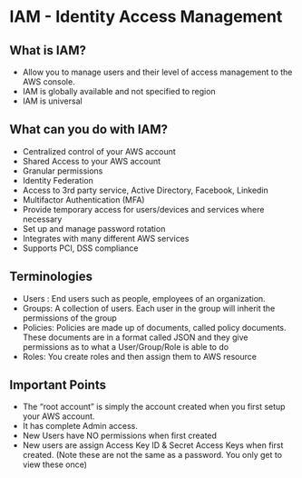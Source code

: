 # IAM - Identity Access Management

## What is IAM?

- Allow you to manage users and their level of access management to the AWS console. 
- IAM is globally available and not specified to region
- IAM is universal 

## What can you do with IAM?

- Centralized control of your AWS account
- Shared Access to your AWS account
- Granular permissions
- Identity Federation
- Access to 3rd party service, Active Directory, Facebook, Linkedin
- Multifactor Authentication (MFA)
- Provide temporary access for users/devices and services where necessary
- Set up and manage password rotation
- Integrates with many different AWS services
- Supports PCI, DSS compliance

## Terminologies

 - Users : End users such as people, employees of an organization.
 - Groups: A collection of users. Each user in the group will inherit the permissions of the group
 - Policies: Policies are made up of documents, called policy documents. These documents are in a format called JSON and they give permissions as to what a User/Group/Role is able to do
 - Roles: You create roles and then assign them to AWS resource 

## Important Points

 - The “root account” is simply the account created when you first setup your AWS account. 
 - It has complete Admin access.
 - New Users have NO permissions when first created 
 - New users are assign Access Key ID & Secret Access Keys when first created. (Note these are not the same as a password. You only get to view these once) 

